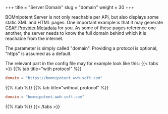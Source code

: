 +++
title = "Server Domain"
slug = "domain"
weight = 30
+++

BOMnipotent Server is not only reachable per API, but also displays some static XML and HTML pages. One important example is that it may generate [CSAF Provider Metadata](/server/configuration/required/provider-metadata/) for you. As some of these pages reference one another, the server needs to know the full domain behind which it is reachable from the internet.

The parameter is simply called "domain". Providing a protocol is optional, "https" is assumed as a default.

The relevant part in the config file may for example look like this:
{{< tabs >}}
{{% tab title="with protocol" %}}
```toml
domain = "https://bomnipotent.wwh-soft.com"
```
{{% /tab %}}
{{% tab title="without protocol" %}}
```toml
domain = "bomnipotent.wwh-soft.com"
```
{{% /tab %}}
{{< /tabs >}}
